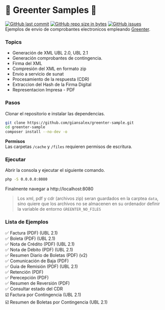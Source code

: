 # :tada: Greenter Samples :tada: 
[![GitHub last commit](https://img.shields.io/github/last-commit/giansalex/greenter-sample.svg?style=flat-square)](https://github.com/giansalex/greenter-sample) [![GitHub repo size in bytes](https://img.shields.io/github/repo-size/giansalex/greenter-sample.svg?style=flat-square)](https://github.com/giansalex/greenter-sample) [![GitHub issues](https://img.shields.io/github/issues/giansalex/greenter-sample.svg?style=flat-square)](https://github.com/giansalex/greenter-sample/issues)  
Ejemplos de envio de comprobantes electronicos empleando [Greenter](https://github.com/giansalex/greenter).

### Topics
- Generación de XML UBL 2.0, UBL 2.1
- Generación comprobantes de contingencia.
- Firma del XML
- Compresión del XML en formato zip
- Envio a servicio de sunat
- Procesamiento de la respuesta (CDR)
- Extraccion del Hash de la Firma Digital
- Representacion Impresa - PDF

### Pasos

Clonar el repositorio e instalar las dependencias.

```bash
git clone https://github.com/giansalex/greenter-sample.git
cd greenter-sample
composer install --no-dev -o
```
**Permisos**   
Las carpetas `/cache` y `/files` requieren permisos de escritura.

### Ejecutar

Abrir la consola y ejecutar el siguiente comando.

```bash
php -S 0.0.0.0:8080
```

Finalmente navegar a http://localhost:8080
> Los xml, pdf y cdr (archivos zip) seran guardados en la carptea `data`, sino quiere que los archivos no se almacenen en su ordenador definir la variable de entorno `GREENTER_NO_FILES`

### Lista de Ejemplos
:white_check_mark: Factura (PDF) (UBL 2.1)    
:white_check_mark: Boleta  (PDF) (UBL 2.1)   
:white_check_mark: Nota de Crédito (PDF) (UBL 2.1)    
:white_check_mark: Nota de Débito  (PDF) (UBL 2.1)   
:white_check_mark: Resumen Diario de Boletas (PDF) (v2)    
:white_check_mark: Comunicación de Baja (PDF)  
:white_check_mark: Guia de Remisión  (PDF) (UBL 2.1)    
:white_check_mark: Retención (PDF)  
:white_check_mark: Perecepción (PDF)  
:white_check_mark: Resumen de Reversión (PDF)  
:white_check_mark: Consultar estado del CDR   
:ballot_box_with_check: Factura por Contingencia (UBL 2.1)   
:ballot_box_with_check: Resumen de Boletas por Contingencia (UBL 2.1)   
